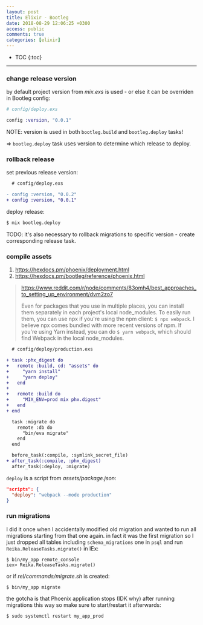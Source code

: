 ```yaml
---
layout: post
title: Elixir - Bootleg
date: 2018-08-29 12:06:25 +0300
access: public
comments: true
categories: [elixir]
---
```


<!-- more -->

* TOC
{:toc}
<hr>

### change release version

by default project version from _mix.exs_ is used - or else it can be overriden
in Bootleg config:

```elixir
# config/deploy.exs

config :version, "0.0.1"
```

NOTE: version is used in both `bootleg.build` and `bootleg.deploy` tasks!

=> `bootleg.deploy` task uses version to determine which release to deploy.

### rollback release

set previous release version:

```diff
  # config/deploy.exs

- config :version, "0.0.2"
+ config :version, "0.0.1"
```

deploy release:

```sh
$ mix bootleg.deploy
```

TODO: it's also necessary to rollback migrations to specific version - create
      corresponding release task.

### compile assets

1. <https://hexdocs.pm/phoenix/deployment.html>
2. <https://hexdocs.pm/bootleg/reference/phoenix.html>

> <https://www.reddit.com/r/node/comments/83omh4/best_approaches_to_setting_up_environment/dvm2zo7>
>
> Even for packages that you use in multiple places, you can install them
> separately in each project's local node_modules. To easily run them, you can
> use npx if you're using the npm client: `$ npx webpack`. I believe npx comes
> bundled with more recent versions of npm. If you're using Yarn instead, you
> can do `$ yarn webpack`, which should find Webpack in the local node_modules.

```diff
  # config/deploy/production.exs

+ task :phx_digest do
+   remote :build, cd: "assets" do
+     "yarn install"
+     "yarn deploy"
+   end
+
+   remote :build do
+     "MIX_ENV=prod mix phx.digest"
+   end
+ end

  task :migrate do
    remote :db do
      "bin/eva migrate"
    end
  end

  before_task(:compile, :symlink_secret_file)
+ after_task(:compile, :phx_digest)
  after_task(:deploy, :migrate)
```

`deploy` is a script from _assets/package.json_:

```json
"scripts": {
  "deploy": "webpack --mode production"
}
```

### run migrations

I did it once when I accidentally modified old migration and wanted to run all
migrations starting from that one again. in fact it was the first migration so
I just dropped all tables including `schema_migrations` one in `psql` and run
`Reika.ReleaseTasks.migrate()` in IEx:

```
$ bin/my_app remote_console
iex> Reika.ReleaseTasks.migrate()
```

or if _rel/commands/migrate.sh_ is created:

```
$ bin/my_app migrate
```

the gotcha is that Phoenix application stops (IDK why) after running migrations
this way so make sure to start/restart it afterwards:

```sh
$ sudo systemctl restart my_app_prod
```

